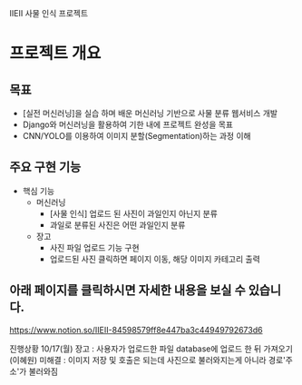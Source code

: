 IIEII 사물 인식 프로젝트
# **프로젝트 개요**

## 목표

- [실전 머신러닝]을 실습 하며 배운 머신러닝 기반으로 사물 분류 웹서비스 개발
- Django와 머신러닝을 활용하여 기한 내에 프로젝트 완성을 목표
- CNN/YOLO를 이용하여 이미지 분할(Segmentation)하는 과정 이해

## 주요 구현 기능

- 핵심 기능
    - 머신러닝
        - [사물 인식] 업로드 된 사진이 과일인지 아닌지 분류
        - 과일로 분류된 사진은 어떤 과일인지 분류
    - 장고
        - 사진 파일 업로드 기능 구현
        - 업로드된 사진 클릭하면 페이지 이동, 해당 이미지 카테고리 출력



## 아래 페이지를 클릭하시면 자세한 내용을 보실 수 있습니다.
https://www.notion.so/IIEII-84598579ff8e447ba3c44949792673d6

진행상황
10/17(월)
장고 : 사용자가 업로드한 파일 database에 업로드 한 뒤 가져오기 (이혜원)
미해결 : 이미지 저장 및 호출은 되는데 사진으로 불러와지는게 아니라 경로'주소'가 불러와짐

